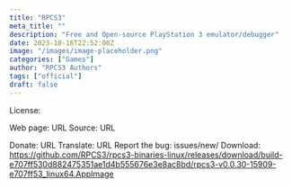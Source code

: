 ```yaml
---
title: "RPCS3"
meta_title: ""
description: "Free and Open-source PlayStation 3 emulator/debugger"
date: 2023-10-16T22:52:00Z
image: "/images/image-placeholder.png"
categories: ["Games"]
author: "RPCS3 Authors"
tags: ["official"]
draft: false
---
```


License:

Web page: URL
Source: URL

Donate: URL
Translate: URL
Report the bug: issues/new/
Download: https://github.com/RPCS3/rpcs3-binaries-linux/releases/download/build-e707ff530d882475351ae1d4b555676e3e8ac8bd/rpcs3-v0.0.30-15909-e707ff53_linux64.AppImage
